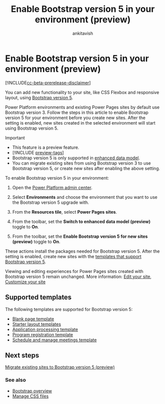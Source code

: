 ﻿---
title: Enable Bootstrap version 5 in your environment (preview)
description: Learn how to enable Bootstrap version 5 in your environment(preview).
author: ankitavish 
ms.topic: conceptual
ms.custom: 
ms.date: 09/27/2023
ms.subservice:
ms.author: avishwakarma 
ms.reviewer: kkendrick
contributors:
    - ProfessorKendrick
---

# Enable Bootstrap version 5 in your environment (preview)

[!INCLUDE[cc-beta-prerelease-disclaimer](../includes/cc-beta-prerelease-disclaimer.md)]

You can add new functionality to your site, like CSS Flexbox and responsive layout, using [Bootstrap version 5](https://getbootstrap.com/docs/5.0/getting-started/introduction/).

Power Platform environments and existing Power Pages sites by default use Bootstrap version 3. Follow the steps in this article to enable Bootstrap version 5 for your environment before you create new sites. After the setting is enabled, new sites created in the selected environment will start using Bootstrap version 5.

> [!IMPORTANT]
> - This feature is a preview feature.
> - [!INCLUDE [preview-tags](../includes/cc-preview-features-definition.md)]
> - Bootstrap version 5 is only supported in [enhanced data model](../admin/enhanced-data-model.md).
> - You can migrate existing sites from using Bootstrap version 3 to use Bootstrap version 5, or create new sites after enabling the above setting.

To enable Bootstrap version 5 in your environment:

1. Open the [Power Platform admin center](https://admin.powerplatform.microsoft.com/).

1. Select **Environments** and choose the environment that you want to use the Bootstrap version 5 upgrade with.

1. From the **Resources tile**, select **Power Pages sites**.

1. From the toolbar, set the **Switch to enhanced data model (preview)** toggle to **On**.

1. From the toolbar, set the **Enable Bootstrap version 5 for new sites (preview)** toggle to **On**.

These actions install the packages needed for Bootstrap version 5. After the setting is enabled, create new sites with the [templates that support Bootstrap version 5](#supported-templates).

Viewing and editing experiences for Power Pages sites created with Bootstrap version 5 remain unchanged. More information: [Edit your site](../getting-started/customize-pages.md), [Customize your site](../configure/bootstrap-overview.md#customize-bootstrap)

## Supported templates

The following templates are supported for Bootstrap version 5:

- [Blank page template](../templates/blank.md)
- [Starter layout templates](../templates/starter-layout.md)
- [Application processing template](../templates/building-permit.md)
- [Program registration template](../templates/after-school.md)
- [Schedule and manage meetings template](../templates/book-a-meeting.md)

## Next steps

[Migrate existing sites to Bootstrap version 5 (preview)](migrate-bootstrap.md)

### See also

- [Bootstrap overview](bootstrap-overview.md)
- [Manage CSS files](manage-css.md)
